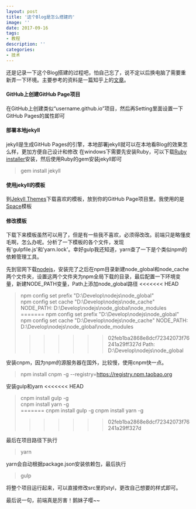 ```yaml
---
layout: post
title: '这个Blog是怎么搭建的'
image: ''
date: 2017-09-16
tags:
- 教程
description: ''
categories:
- 技术
---
```


还是记录一下这个Blog搭建的过程吧，怕自己忘了，说不定以后换电脑了需要重新弄一下环境。主要参考的资料是一篇知乎上的[文章][1]。

#### GitHub上创建GitHub Page项目
在GitHub上创建类似“username.github.io”项目，然后再Setting里面设置一下GitHub Pages的属性即可

#### 部署本地jekyll
jekyll是生成GitHub Pages的引擎，本地部署jekyll就可以在本地看Blog的效果怎么样，更加方便自己设计和修改
在windows下需要先安装Ruby，可以下载[Ruby installer][2]安装，然后使用Ruby的gem安装jekyll即可
> gem install jekyll

#### 使用jekyll的模板
到[Jekyll Themes][3]下载喜欢的模板，放到你的GitHub Page项目里。我使用的是[Space][4]模板

#### 修改模板
下载下来模板虽然可以用了，但是有一些我不喜欢，必须得改改。前端只是略懂皮毛啊，怎么办呢。分析了一下模板的各个文件，发现有'gulpfile.js'和'yarn.lock'。幸好gulp我还知道，yarn查了一下是个类似npm的依赖管理工具。

先到官网下载[nodejs][5]，安装完了之后在npm目录新建node_global和node_cache两个文件夹，设置这两个文件夹为npm全局下载的目录，最后配置一下环境变量，新建NODE_PATH变量，Path上添加node_global路径
<<<<<<< HEAD
> npm config set prefix "D:\Develop\nodejs\node_global" <br >
 npm config set cache "D:\Develop\nodejs\node_cache" <br >
> NODE_PATH: D:\Develop\nodejs\node_global\node_modules <br >
=======
> npm config set prefix "D:\Develop\nodejs\node_global"
> npm config set cache "D:\Develop\nodejs\node_cache"
> NODE_PATH: D:\Develop\nodejs\node_global\node_modules
>>>>>>> 02feb1ba2868e8dcf72342073f76241a29ff327d
> Path: D:\Develop\nodejs\node_global

安装cnpm，因为npm的源服务器在国外，比较慢，使用cnpm快一点。
> npm install cnpm -g --registry=https://registry.npm.taobao.org

安装gulp和yarn
<<<<<<< HEAD
> cnpm install gulp -g <br >
> cnpm install yarn -g <br >
=======
> cnpm install gulp -g
> cnpm install yarn -g
>>>>>>> 02feb1ba2868e8dcf72342073f76241a29ff327d

最后在项目路径下执行
> yarn

yarn会自动根据package.json安装依赖包，最后执行
> gulp

将整个项目运行起来，可以直接修改src里的styl，更改自己想要的样式即可。


最后说一句，前端真是厉害！鹅妹子嘤~~


[1]: https://www.zhihu.com/question/23934523
[2]: https://rubygems.org/pages/download
[3]: http://jekyllthemes.org/
[4]: http://jekyllthemes.org/themes/space-jekyll-template/
[5]: https://nodejs.org/en/
